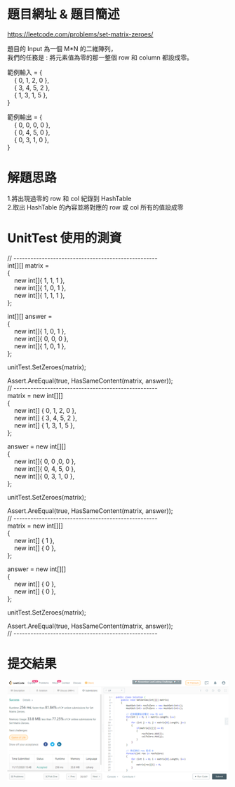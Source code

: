 # 題目網址 & 題目簡述  
https://leetcode.com/problems/set-matrix-zeroes/  
  
題目的 Input 為一個 M*N 的二維陣列，  
我們的任務是 : 將元素值為零的那一整個 row 和 column 都設成零。  
  
範例輸入 = {  
&nbsp;&nbsp;&nbsp;&nbsp;{ 0, 1, 2, 0 },  
&nbsp;&nbsp;&nbsp;&nbsp;{ 3, 4, 5, 2 },  
&nbsp;&nbsp;&nbsp;&nbsp;{ 1, 3, 1, 5 },  
}  
  
範例輸出 = {  
&nbsp;&nbsp;&nbsp;&nbsp;{ 0, 0, 0, 0 },  
&nbsp;&nbsp;&nbsp;&nbsp;{ 0, 4, 5, 0 },  
&nbsp;&nbsp;&nbsp;&nbsp;{ 0, 3, 1, 0 },  
}  
  
# 解題思路  
1.將出現過零的 row 和 col 紀錄到 HashTable  
2.取出 HashTable 的內容並將對應的 row 或 col 所有的值設成零  
  
# UnitTest 使用的測資  
// ---------------------------------------------------  
int[][] matrix =  
{  
&nbsp;&nbsp;&nbsp;&nbsp;new int[]{ 1, 1, 1 },  
&nbsp;&nbsp;&nbsp;&nbsp;new int[]{ 1, 0, 1 },  
&nbsp;&nbsp;&nbsp;&nbsp;new int[]{ 1, 1, 1 },  
};  
  
int[][] answer =  
{  
&nbsp;&nbsp;&nbsp;&nbsp;new int[]{ 1, 0, 1 },  
&nbsp;&nbsp;&nbsp;&nbsp;new int[]{ 0, 0, 0 },  
&nbsp;&nbsp;&nbsp;&nbsp;new int[]{ 1, 0, 1 },  
};  
  
unitTest.SetZeroes(matrix);  
  
Assert.AreEqual(true, HasSameContent(matrix, answer));  
// ---------------------------------------------------  
matrix = new int[][]  
{  
&nbsp;&nbsp;&nbsp;&nbsp;new int[] { 0, 1, 2, 0 },  
&nbsp;&nbsp;&nbsp;&nbsp;new int[] { 3, 4, 5, 2 },  
&nbsp;&nbsp;&nbsp;&nbsp;new int[] { 1, 3, 1, 5 },  
};  
  
answer = new int[][]  
{  
&nbsp;&nbsp;&nbsp;&nbsp;new int[]{ 0, 0 ,0, 0 },  
&nbsp;&nbsp;&nbsp;&nbsp;new int[]{ 0, 4, 5, 0 },  
&nbsp;&nbsp;&nbsp;&nbsp;new int[]{ 0, 3, 1, 0 },  
};  
  
unitTest.SetZeroes(matrix);  
  
Assert.AreEqual(true, HasSameContent(matrix, answer));  
// ---------------------------------------------------  
matrix = new int[][]  
{  
&nbsp;&nbsp;&nbsp;&nbsp;new int[] { 1 },  
&nbsp;&nbsp;&nbsp;&nbsp;new int[] { 0 },  
};  
  
answer = new int[][]  
{  
&nbsp;&nbsp;&nbsp;&nbsp;new int[] { 0 },  
&nbsp;&nbsp;&nbsp;&nbsp;new int[] { 0 },  
};  
  
unitTest.SetZeroes(matrix);  
  
Assert.AreEqual(true, HasSameContent(matrix, answer));  
// ---------------------------------------------------  
  
# 提交結果  
![image](https://raw.githubusercontent.com/Jacky20200711/LeetCode/master/Q73(Set%20Matrix%20Zeroes)/SuccessShot.PNG)  
&emsp;  
&emsp;  
